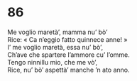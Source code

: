# 86
  
Me voglio maretà’, mamma nu’ bò’  
Rice: « Ca n’eggio fatto quinnece anne! »  
I’ me voglio maretà, essa nu’ bò’,  
Ch’ave che spartere l’ammore cu’ l’omme.  
Tengo ninnillu mio, che me vò’,  
Rice, nu’ bò’ aspettà’ manche ’n ato anno.
